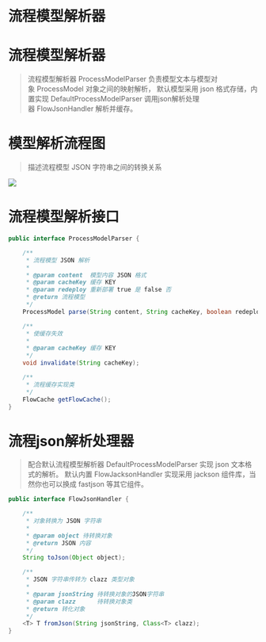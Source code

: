 # 流程模型解析器

# **流程模型解析器**

> 流程模型解析器 ProcessModelParser 负责模型文本与模型对象 ProcessModel 对象之间的映射解析， 默认模型采用 json 格式存储，内置实现 DefaultProcessModelParser 调用json解析处理器 FlowJsonHandler 解析并缓存。
> 

# **模型解析流程图**

> 描述流程模型 JSON 字符串之间的转换关系
> 

![](https://flowlong.aizuda.com/imgs/modelParser.png)

# **流程模型解析接口**

```java
public interface ProcessModelParser {

    /**
     * 流程模型 JSON 解析
     *
     * @param content  模型内容 JSON 格式
     * @param cacheKey 缓存 KEY
     * @param redeploy 重新部署 true 是 false 否
     * @return 流程模型
     */
    ProcessModel parse(String content, String cacheKey, boolean redeploy);

    /**
     * 使缓存失效
     *
     * @param cacheKey 缓存 KEY
     */
    void invalidate(String cacheKey);

    /**
     * 流程缓存实现类
     */
    FlowCache getFlowCache();
}
```

# **流程json解析处理器**

> 配合默认流程模型解析器 DefaultProcessModelParser 实现 json 文本格式的解析。 默认内置 FlowJacksonHandler 实现采用 jackson 组件库，当然你也可以换成 fastjson 等其它组件。
> 

```java
public interface FlowJsonHandler {

    /**
     * 对象转换为 JSON 字符串
     *
     * @param object 待转换对象
     * @return JSON 内容
     */
    String toJson(Object object);

    /**
     * JSON 字符串传转为 clazz 类型对象
     *
     * @param jsonString 待转换对象的JSON字符串
     * @param clazz      待转换对象类
     * @return 转化对象
     */
    <T> T fromJson(String jsonString, Class<T> clazz);
}
```